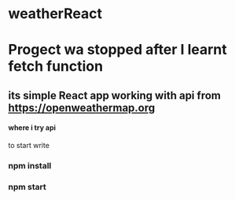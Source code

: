 # weatherReact
# Progect wa stopped after I learnt fetch function
## its simple React app working with api from https://openweathermap.org
#### where i try api
to start write
### npm install
### npm start
